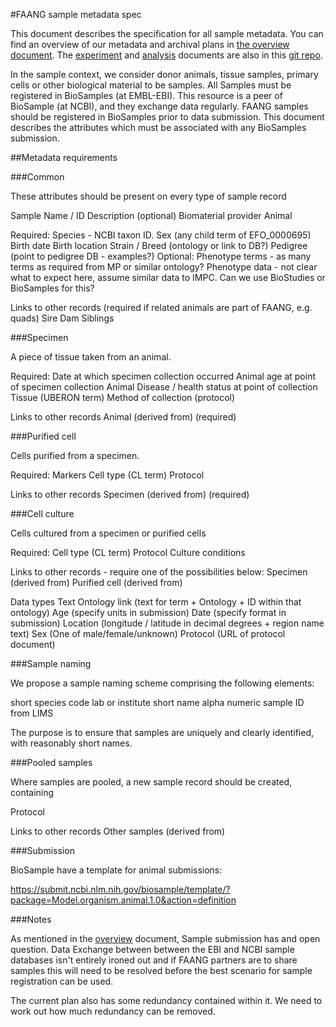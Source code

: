 #FAANG sample metadata spec

This document describes the specification for all sample metadata. You can find an overview of our metadata and archival plans in [the overview document](faang_metadata_overview.md). The [experiment](faang_experiment_metadata.md) and [analysis](faang_analysis_metadata.md) documents are also in this [git repo](https://github.com/FAANG/faang-metadata).

In the sample context, we consider donor animals, tissue samples, primary cells or other biological material to be samples. All Samples must be registered in BioSamples (at EMBL-EBI). This resource is a peer of  BioSample (at NCBI), and they exchange data regularly. FAANG samples should be registered in BioSamples prior to data submission. This document describes the attributes which must be associated with any BioSamples submission.

##Metadata requirements

###Common 

These attributes should be present on every type of sample record

Sample Name / ID
Description (optional)
Biomaterial provider
Animal

Required:
Species - NCBI taxon ID.
Sex (any child term of EFO_0000695)
Birth date
Birth location
Strain / Breed (ontology or link to DB?)
Pedigree (point to pedigree DB - examples?) 
Optional:
Phenotype terms - as many terms as required from MP or similar ontology?
Phenotype data - not clear what to expect here, assume similar data to IMPC. Can we use BioStudies or BioSamples for this?

Links to other records (required if related animals are part of FAANG, e.g. quads)
Sire
Dam
Siblings

###Specimen

A piece of tissue taken from an animal.

Required:
Date at which specimen collection occurred
Animal age at point of specimen collection
Animal Disease / health status at point of collection
Tissue (UBERON term)
Method of collection (protocol)

Links to other records
Animal (derived from) (required)


###Purified cell

Cells purified from a specimen.

Required:
Markers
Cell type (CL term)
Protocol

Links to other records
Specimen (derived from) (required)

###Cell culture

Cells cultured from a specimen or purified cells

Required:
Cell type  (CL term)
Protocol
Culture conditions

Links to other records - require one of the possibilities below:
Specimen (derived from) 
Purified cell (derived from)

Data types
Text
Ontology link (text for term + Ontology + ID within that ontology)
Age (specify units in submission)
Date (specify format in submission)
Location (longitude / latitude in decimal degrees + region name text)
Sex (One of male/female/unknown)
Protocol (URL of protocol document)

###Sample naming

We propose a sample naming scheme comprising the following elements:

short species code
lab or institute short name
alpha numeric sample ID from LIMS

The purpose is to ensure that samples are uniquely and clearly identified, with reasonably short names.

###Pooled samples

Where samples are pooled, a new sample record should be created, containing 

Protocol

Links to other records
Other samples (derived from)

###Submission

BioSample have a template for animal submissions:

https://submit.ncbi.nlm.nih.gov/biosample/template/?package=Model.organism.animal.1.0&action=definition

###Notes

As mentioned in the [overview](faang_metadata_overview.md) document, Sample submission has and open question. Data Exchange between between the EBI and NCBI sample databases isn't entirely ironed out and if FAANG partners are to share samples this will need to be resolved before the best scenario for sample registration can be used.

The current plan also has some redundancy contained within it. We need to work out how much redundancy can be removed. 



